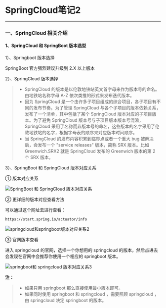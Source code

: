 # SpringCloud笔记2

------

### 一、SpringCloud 相关介绍

#### 1、SpringCloud 和 SpringBoot 版本选型

1）、Springboot 版本选择

SpringBoot 官方强烈建议升级到 2.X 以上版本

2）、SpringCloud 版本选择

> - SpringCloud 的版本是以伦敦地铁站英文首字母来作为版本号的命名。由地铁站名称字母 A-Z 依次类推的形式来发布迭代版本。
> - 因为 SpringCloud 是一个由许多子项目组成的综合项目，各子项目有不同的发布节奏。为了管理 SpringCloud 与各个子项目的版本依赖关系，发布了一个清单，其中包括了某个 SpringCloud 版本对应的子项目版本。为了避免 SpringCloud 版本号与子项目版本版本号混淆，SpringCloud 采用了名称而非版本号的命名，这些版本的名字采用了伦敦地铁站的名字，根据字母表的顺序来对应版本时间顺序。
> - 当 SpringCloud 的发布内容积累到临界点或者一个重大 bug 被解决后，会发布一个 "service releases" 版本，简称 SRX 版本。比如 Greenwich.SRX2 就是 SpringCloud 发布的 Greenwich 版本的第 2 个 SRX 版本。

3）、SpringBoot 和 SpringCloud 版本对应关系

① 版本对应关系

![SpringBoot 和 SpringCloud 版本对应关系](https://shp-notes-1257820375.cos.ap-chengdu.myqcloud.com/shp-springcloud/springboot%E5%92%8Cspringcloud%E7%89%88%E6%9C%AC%E5%AF%B9%E5%BA%94%E5%85%B3%E7%B3%BB.png) 

② 更详细的版本对应查看方法

可以通过这个网址去进行查看：

`https://start.spring.io/actuator/info`

![springcloud和springboot版本对应关系2](https://shp-notes-1257820375.cos.ap-chengdu.myqcloud.com/shp-springcloud/springcloud%E4%B8%8E%20springboot%E7%89%88%E6%9C%AC%E5%AF%B9%E5%BA%94%E5%85%B3%E7%B3%BB2.png)

③ 官网版本查看

进入 springcloud 的官网，选择一个你想用的 springcloud 的版本，然后点进去会发现在官网中会推荐你使用一个相应的 springboot 版本。

![springboot和 springcloud 版本对应关系3](https://shp-notes-1257820375.cos.ap-chengdu.myqcloud.com/shp-springcloud/springcloud%E5%92%8C%20springboot%E7%89%88%E6%9C%AC%E5%AF%B9%E5%BA%94%E5%85%B3%E7%B3%BB3.png)

**注：**

> - 如果只用 springboot 那么直接使用最小版本即可。
> - 如果同时使用 springboot 和 springcloud ，需要照顾 springcloud ，由 springcloud 决定 springboot 的版本。









